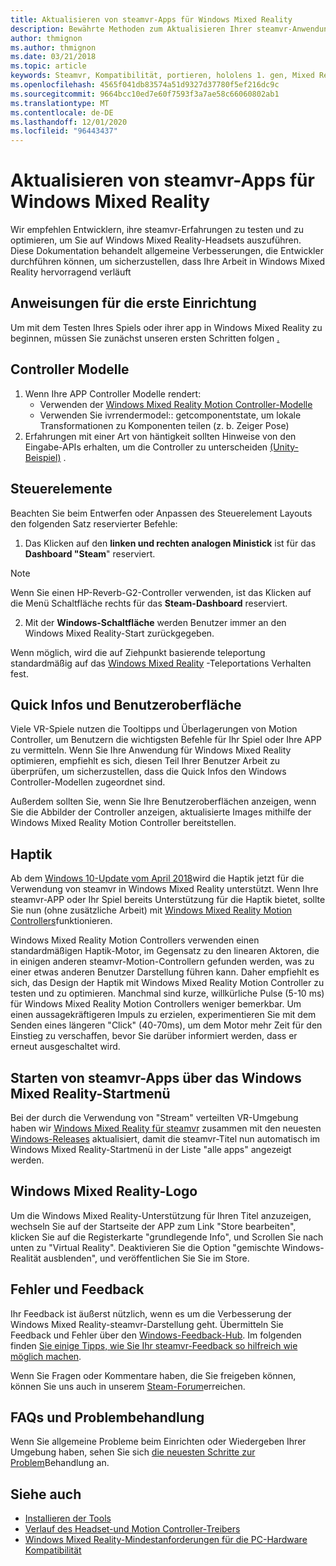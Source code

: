 ```yaml
---
title: Aktualisieren von steamvr-Apps für Windows Mixed Reality
description: Bewährte Methoden zum Aktualisieren Ihrer steamvr-Anwendung, um die Kompatibilität mit Windows Mixed Reality-Headsets zu maximieren.
author: thmignon
ms.author: thmignon
ms.date: 03/21/2018
ms.topic: article
keywords: Steamvr, Kompatibilität, portieren, hololens 1. gen, Mixed Reality-Headset, Windows Mixed Reality-Headset, Migration, Windows 10, Steam, Motion Controllers, Haptik
ms.openlocfilehash: 4565f041db83574a51d9327d37780f5ef216dc9c
ms.sourcegitcommit: 9664bcc10ed7e60f7593f3a7ae58c66060802ab1
ms.translationtype: MT
ms.contentlocale: de-DE
ms.lasthandoff: 12/01/2020
ms.locfileid: "96443437"
---
```

# <a name="updating-steamvr-apps-for-windows-mixed-reality"></a>Aktualisieren von steamvr-Apps für Windows Mixed Reality
Wir empfehlen Entwicklern, ihre steamvr-Erfahrungen zu testen und zu optimieren, um Sie auf Windows Mixed Reality-Headsets auszuführen. Diese Dokumentation behandelt allgemeine Verbesserungen, die Entwickler durchführen können, um sicherzustellen, dass Ihre Arbeit in Windows Mixed Reality hervorragend verläuft

## <a name="initial-setup-instructions"></a>Anweisungen für die erste Einrichtung

Um mit dem Testen Ihres Spiels oder ihrer app in Windows Mixed Reality zu beginnen, müssen Sie zunächst unseren ersten Schritten folgen [.](https://aka.ms/WindowsMixedRealitySteamVR)

## <a name="controller-models"></a>Controller Modelle
1. Wenn Ihre APP Controller Modelle rendert:
    * Verwenden der [Windows Mixed Reality Motion Controller-Modelle](../../design/motion-controllers.md#rendering-the-motion-controller-model)
    * Verwenden Sie ivrrendermodel:: getcomponentstate, um lokale Transformationen zu Komponenten teilen (z. b. Zeiger Pose)
2. Erfahrungen mit einer Art von häntigkeit sollten Hinweise von den Eingabe-APIs erhalten, um die Controller zu unterscheiden [(Unity-Beispiel)](../unity/gestures-and-motion-controllers-in-unity.md#unity-buttonaxis-mapping-table) .

## <a name="controls"></a>Steuerelemente

Beachten Sie beim Entwerfen oder Anpassen des Steuerelement Layouts den folgenden Satz reservierter Befehle:
1. Das Klicken auf den **linken und rechten analogen Ministick** ist für das **Dashboard "Steam**" reserviert.

> [!NOTE]
> Wenn Sie einen HP-Reverb-G2-Controller verwenden, ist das Klicken auf die Menü Schaltfläche rechts für das **Steam-Dashboard** reserviert.

2. Mit der **Windows-Schaltfläche** werden Benutzer immer an den Windows Mixed Reality-Start zurückgegeben.

Wenn möglich, wird die auf Ziehpunkt basierende teleportung standardmäßig auf das [Windows Mixed Reality](../../discover/navigating-the-windows-mixed-reality-home.md#getting-around-your-home) -Teleportations Verhalten fest.

## <a name="tooltips-and-ui"></a>Quick Infos und Benutzeroberfläche

Viele VR-Spiele nutzen die Tooltipps und Überlagerungen von Motion Controller, um Benutzern die wichtigsten Befehle für Ihr Spiel oder Ihre APP zu vermitteln. Wenn Sie Ihre Anwendung für Windows Mixed Reality optimieren, empfiehlt es sich, diesen Teil Ihrer Benutzer Arbeit zu überprüfen, um sicherzustellen, dass die Quick Infos den Windows Controller-Modellen zugeordnet sind.

Außerdem sollten Sie, wenn Sie Ihre Benutzeroberflächen anzeigen, wenn Sie die Abbilder der Controller anzeigen, aktualisierte Images mithilfe der Windows Mixed Reality Motion Controller bereitstellen.

## <a name="haptics"></a>Haptik

Ab dem [Windows 10-Update vom April 2018](https://docs.microsoft.com/windows/mixed-reality/enthusiast-guide/release-notes-april-2018)wird die Haptik jetzt für die Verwendung von steamvr in Windows Mixed Reality unterstützt. Wenn Ihre steamvr-APP oder Ihr Spiel bereits Unterstützung für die Haptik bietet, sollte Sie nun (ohne zusätzliche Arbeit) mit [Windows Mixed Reality Motion Controllers](../../design/motion-controllers.md)funktionieren.

Windows Mixed Reality Motion Controllers verwenden einen standardmäßigen Haptik-Motor, im Gegensatz zu den linearen Aktoren, die in einigen anderen steamvr-Motion-Controllern gefunden werden, was zu einer etwas anderen Benutzer Darstellung führen kann. Daher empfiehlt es sich, das Design der Haptik mit Windows Mixed Reality Motion Controller zu testen und zu optimieren. Manchmal sind kurze, willkürliche Pulse (5-10 ms) für Windows Mixed Reality Motion Controllers weniger bemerkbar. Um einen aussagekräftigeren Impuls zu erzielen, experimentieren Sie mit dem Senden eines längeren "Click" (40-70ms), um dem Motor mehr Zeit für den Einstieg zu verschaffen, bevor Sie darüber informiert werden, dass er erneut ausgeschaltet wird.

## <a name="launching-steamvr-apps-from-windows-mixed-reality-start-menu"></a>Starten von steamvr-Apps über das Windows Mixed Reality-Startmenü

Bei der durch die Verwendung von "Stream" verteilten VR-Umgebung haben wir [Windows Mixed Reality für steamvr](https://steamcommunity.com/games/719950/announcements/detail/1687045485866139800) zusammen mit den neuesten [Windows-Releases](https://insider.windows.com) aktualisiert, damit die steamvr-Titel nun automatisch im Windows Mixed Reality-Startmenü in der Liste "alle apps" angezeigt werden.

## <a name="windows-mixed-reality-logo"></a>Windows Mixed Reality-Logo

Um die Windows Mixed Reality-Unterstützung für Ihren Titel anzuzeigen, wechseln Sie auf der Startseite der APP zum Link "Store bearbeiten", klicken Sie auf die Registerkarte "grundlegende Info", und Scrollen Sie nach unten zu "Virtual Reality". Deaktivieren Sie die Option "gemischte Windows-Realität ausblenden", und veröffentlichen Sie Sie im Store.

## <a name="bugs-and-feedback"></a>Fehler und Feedback

Ihr Feedback ist äußerst nützlich, wenn es um die Verbesserung der Windows Mixed Reality-steamvr-Darstellung geht. Übermitteln Sie Feedback und Fehler über den [Windows-Feedback-Hub](https://docs.microsoft.com/windows/mixed-reality/enthusiast-guide/filing-feedback). Im folgenden finden [Sie einige Tipps, wie Sie Ihr steamvr-Feedback so hilfreich wie möglich machen](https://docs.microsoft.com/windows/mixed-reality/enthusiast-guide/using-steamvr-with-windows-mixed-reality#sharing-feedback-on-steamvr).

Wenn Sie Fragen oder Kommentare haben, die Sie freigeben können, können Sie uns auch in unserem [Steam-Forum](https://steamcommunity.com/app/719950/discussions/)erreichen.

## <a name="faqs-and-troubleshooting"></a>FAQs und Problembehandlung

Wenn Sie allgemeine Probleme beim Einrichten oder Wiedergeben Ihrer Umgebung haben, sehen Sie sich [die neuesten Schritte zur Problem](https://docs.microsoft.com/windows/mixed-reality/enthusiast-guide/troubleshooting-windows-mixed-reality#steamvr)Behandlung an.

## <a name="see-also"></a>Siehe auch
* [Installieren der Tools](../install-the-tools.md)
* [Verlauf des Headset-und Motion Controller-Treibers](https://docs.microsoft.com/windows/mixed-reality/enthusiast-guide/mixed-reality-software)
* [Windows Mixed Reality-Mindestanforderungen für die PC-Hardware Kompatibilität](https://docs.microsoft.com/windows/mixed-reality/enthusiast-guide/windows-mixed-reality-minimum-pc-hardware-compatibility-guidelines)
